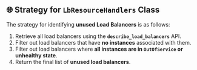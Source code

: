 ## 🌐 Strategy for `LbResourceHandlers` Class  

The strategy for identifying **unused Load Balancers** is as follows:  

1. Retrieve all load balancers using the **`describe_load_balancers`** API.  
2. Filter out load balancers that have **no instances** associated with them.  
3. Filter out load balancers where **all instances are in `OutOfService` or unhealthy state**.  
4. Return the final list of **unused load balancers**.  
